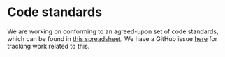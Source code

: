 # Code standards

We are working on conforming to an agreed-upon set of code standards, which
can be found in [this spreadsheet](https://docs.google.com/spreadsheets/d/1MLeEQE-v3eEnEtKNG4oJ8q6a8pal9q462TTgVcodcg4/edit?pli=1#gid=0).
We have a GitHub issue [here](https://github.com/gecko-group/gecko-admin/issues/1) for
tracking work related to this.